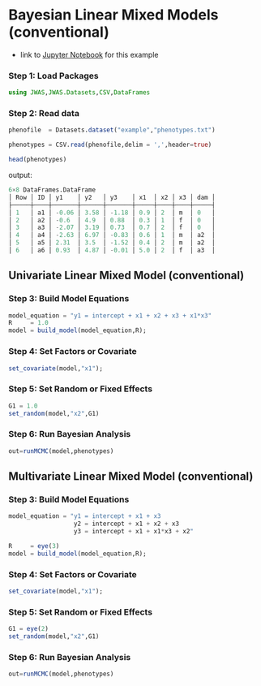 # Bayesian Linear Mixed Models (conventional)

* link to [Jupyter Notebook](http://nbviewer.jupyter.org/github/reworkhow/JWAS.jl/blob/master/docs/notebooks_v0.3/1_Conventional_Linear_Mixed_Model.ipynb) for this example

### Step 1: Load Packages

```julia
using JWAS,JWAS.Datasets,CSV,DataFrames
```

### Step 2: Read data

```julia
phenofile  = Datasets.dataset("example","phenotypes.txt")

phenotypes = CSV.read(phenofile,delim = ',',header=true)

head(phenotypes)
```

output:
```julia
6×8 DataFrames.DataFrame
│ Row │ ID │ y1    │ y2   │ y3    │ x1  │ x2 │ x3 │ dam │
├─────┼────┼───────┼──────┼───────┼─────┼────┼────┼─────┤
│ 1   │ a1 │ -0.06 │ 3.58 │ -1.18 │ 0.9 │ 2  │ m  │ 0   │
│ 2   │ a2 │ -0.6  │ 4.9  │ 0.88  │ 0.3 │ 1  │ f  │ 0   │
│ 3   │ a3 │ -2.07 │ 3.19 │ 0.73  │ 0.7 │ 2  │ f  │ 0   │
│ 4   │ a4 │ -2.63 │ 6.97 │ -0.83 │ 0.6 │ 1  │ m  │ a2  │
│ 5   │ a5 │ 2.31  │ 3.5  │ -1.52 │ 0.4 │ 2  │ m  │ a2  │
│ 6   │ a6 │ 0.93  │ 4.87 │ -0.01 │ 5.0 │ 2  │ f  │ a3  │
```

## Univariate Linear Mixed Model (conventional)

### Step 3: Build Model Equations

```julia
model_equation = "y1 = intercept + x1 + x2 + x3 + x1*x3"
R     = 1.0
model = build_model(model_equation,R);
```

### Step 4: Set Factors or Covariate
```julia
set_covariate(model,"x1");
```

### Step 5: Set Random or Fixed Effects
```julia
G1 = 1.0
set_random(model,"x2",G1)
```

### Step 6: Run Bayesian Analysis
```julia
out=runMCMC(model,phenotypes)
```


## Multivariate Linear Mixed Model (conventional)

### Step 3: Build Model Equations

```julia
model_equation = "y1 = intercept + x1 + x3
                  y2 = intercept + x1 + x2 + x3  
                  y3 = intercept + x1 + x1*x3 + x2"

R     = eye(3)
model = build_model(model_equation,R);
```

### Step 4: Set Factors or Covariate
```julia
set_covariate(model,"x1");
```

### Step 5: Set Random or Fixed Effects
```julia
G1 = eye(2)
set_random(model,"x2",G1)
```

### Step 6: Run Bayesian Analysis
```julia
out=runMCMC(model,phenotypes)
```
